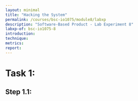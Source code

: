 ```yaml
---
layout: minimal
title: "Hacking the System"
permalink: /courses/bsc-io1075/module8/labxp
description: "Software-Based Product - Lab Experiment 8"
labxp-of: bsc-io1075-8
introduction:
technique:
metrics:
report:
---
```



# Task 1:

## Step 1.1:
